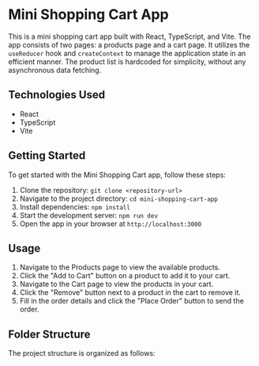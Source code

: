 # Mini Shopping Cart App

This is a mini shopping cart app built with React, TypeScript, and Vite. The app consists of two pages: a products page and a cart page. It utilizes the `useReducer` hook and `createContext` to manage the application state in an efficient manner. The product list is hardcoded for simplicity, without any asynchronous data fetching.

## Technologies Used

- React
- TypeScript
- Vite

## Getting Started

To get started with the Mini Shopping Cart app, follow these steps:

1. Clone the repository: `git clone <repository-url>`
2. Navigate to the project directory: `cd mini-shopping-cart-app`
3. Install dependencies: `npm install`
4. Start the development server: `npm run dev`
5. Open the app in your browser at `http://localhost:3000`

## Usage

1. Navigate to the Products page to view the available products.
2. Click the "Add to Cart" button on a product to add it to your cart.
3. Navigate to the Cart page to view the products in your cart.
4. Click the "Remove" button next to a product in the cart to remove it.
5. Fill in the order details and click the "Place Order" button to send the order.

## Folder Structure

The project structure is organized as follows:
